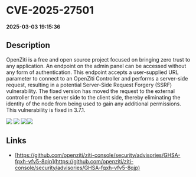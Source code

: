 # CVE-2025-27501

**2025-03-03 19:15:36**

## Description
OpenZiti is a free and open source project focused on bringing zero trust to any application. An endpoint on the admin panel can be accessed without any form of authentication. This endpoint accepts a user-supplied URL parameter to connect to an OpenZiti Controller and performs a server-side request, resulting in a potential Server-Side Request Forgery (SSRF) vulnerability. The fixed version has moved the request to the external controller from the server side to the client side, thereby eliminating the identity of the node from being used to gain any additional permissions. This vulnerability is fixed in 3.7.1.

![](https://img.shields.io/static/v1?label=Score&message=8.6&color=red)
![](https://img.shields.io/static/v1?label=Severity&message=HIGH&color=red)
![](https://img.shields.io/static/v1?label=CWE&message=SSRF&color=green)![](https://img.shields.io/static/v1?label=CWE&message=SSRF&color=green)

## Links
- [https://github.com/openziti/ziti-console/security/advisories/GHSA-fqxh-vfv5-8qjp](https://github.com/openziti/ziti-console/security/advisories/GHSA-fqxh-vfv5-8qjp)
